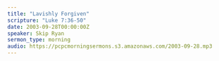 ```yaml
---
title: "Lavishly Forgiven"
scripture: "Luke 7:36-50"
date: 2003-09-28T00:00:00Z
speaker: Skip Ryan
sermon_type: morning
audio: https://pcpcmorningsermons.s3.amazonaws.com/2003-09-28.mp3 
---
```



